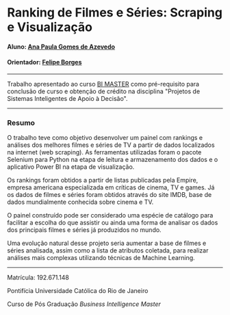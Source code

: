 # Ranking de Filmes e Séries: Scraping e Visualização

#### Aluno: [Ana Paula Gomes de Azevedo](https://github.com/anap1br)
#### Orientador: [Felipe Borges](https://github.com/link_do_github)

---

Trabalho apresentado ao curso [BI MASTER](https://ica.puc-rio.ai/bi-master) como pré-requisito para conclusão de curso e obtenção de crédito na disciplina "Projetos de Sistemas Inteligentes de Apoio à Decisão".

---

### Resumo

O trabalho teve como objetivo desenvolver um painel com rankings e análises dos melhores filmes e séries de TV a partir de dados localizados na internet (web scraping). As ferramentas utilizadas foram o pacote Selenium para Python na etapa de leitura e armazenamento dos dados e o aplicativo Power BI na etapa de visualização.

Os rankings foram obtidos a partir de listas publicadas pela Empire, empresa americana especializada em críticas de cinema, TV e games. Já os dados de filmes e séries foram obtidos através do site IMDB, base de dados mundialmente conhecida sobre cinema e TV.

O painel construído pode ser considerado uma espécie de catálogo para facilitar a escolha do que assistir ou ainda uma forma de analisar os dados dos principais filmes e séries já produzidos no mundo.

Uma evolução natural desse projeto seria aumentar a base de filmes e séries analisada, assim como a lista de atributos coletada, para realizar análises mais complexas utilizando técnicas de Machine Learning.

---

Matrícula: 192.671.148

Pontifícia Universidade Católica do Rio de Janeiro

Curso de Pós Graduação *Business Intelligence Master*
